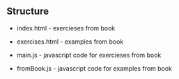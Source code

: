 ## Structure

* index.html - exercieses from book
* exercises.html - examples from book

* main.js - javascript code for exercieses from book
* fromBook.js - javascript code for examples from book